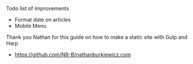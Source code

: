 Todo list of improvements

- Format date on articles
- Mobile Menu


Thank you Nathan for this guide on how to make a static site with Gulp and Harp

- https://github.com/N8-B/nathanburkiewicz.com
